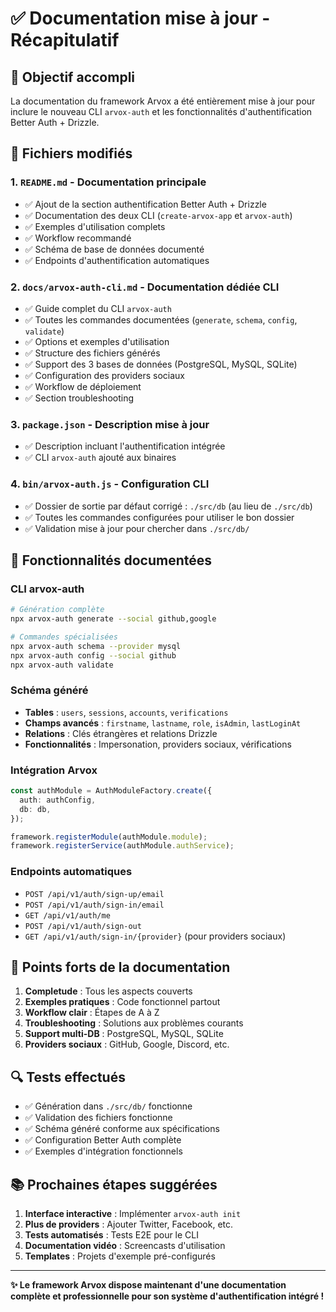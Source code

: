# ✅ Documentation mise à jour - Récapitulatif

## 🎯 Objectif accompli

La documentation du framework Arvox a été entièrement mise à jour pour inclure le nouveau CLI `arvox-auth` et les fonctionnalités d'authentification Better Auth + Drizzle.

## 📝 Fichiers modifiés

### 1. `README.md` - Documentation principale
- ✅ Ajout de la section authentification Better Auth + Drizzle
- ✅ Documentation des deux CLI (`create-arvox-app` et `arvox-auth`)
- ✅ Exemples d'utilisation complets
- ✅ Workflow recommandé
- ✅ Schéma de base de données documenté
- ✅ Endpoints d'authentification automatiques

### 2. `docs/arvox-auth-cli.md` - Documentation dédiée CLI
- ✅ Guide complet du CLI `arvox-auth`
- ✅ Toutes les commandes documentées (`generate`, `schema`, `config`, `validate`)
- ✅ Options et exemples d'utilisation
- ✅ Structure des fichiers générés
- ✅ Support des 3 bases de données (PostgreSQL, MySQL, SQLite)
- ✅ Configuration des providers sociaux
- ✅ Workflow de déploiement
- ✅ Section troubleshooting

### 3. `package.json` - Description mise à jour
- ✅ Description incluant l'authentification intégrée
- ✅ CLI `arvox-auth` ajouté aux binaires

### 4. `bin/arvox-auth.js` - Configuration CLI
- ✅ Dossier de sortie par défaut corrigé : `./src/db` (au lieu de `./src/db`)
- ✅ Toutes les commandes configurées pour utiliser le bon dossier
- ✅ Validation mise à jour pour chercher dans `./src/db/`

## 🚀 Fonctionnalités documentées

### CLI arvox-auth
```bash
# Génération complète
npx arvox-auth generate --social github,google

# Commandes spécialisées
npx arvox-auth schema --provider mysql
npx arvox-auth config --social github
npx arvox-auth validate
```

### Schéma généré
- **Tables** : `users`, `sessions`, `accounts`, `verifications`
- **Champs avancés** : `firstname`, `lastname`, `role`, `isAdmin`, `lastLoginAt`
- **Relations** : Clés étrangères et relations Drizzle
- **Fonctionnalités** : Impersonation, providers sociaux, vérifications

### Intégration Arvox
```typescript
const authModule = AuthModuleFactory.create({
  auth: authConfig,
  db: db,
});

framework.registerModule(authModule.module);
framework.registerService(authModule.authService);
```

### Endpoints automatiques
- `POST /api/v1/auth/sign-up/email`
- `POST /api/v1/auth/sign-in/email`
- `GET /api/v1/auth/me`
- `POST /api/v1/auth/sign-out`
- `GET /api/v1/auth/sign-in/{provider}` (pour providers sociaux)

## 🎯 Points forts de la documentation

1. **Completude** : Tous les aspects couverts
2. **Exemples pratiques** : Code fonctionnel partout
3. **Workflow clair** : Étapes de A à Z
4. **Troubleshooting** : Solutions aux problèmes courants
5. **Support multi-DB** : PostgreSQL, MySQL, SQLite
6. **Providers sociaux** : GitHub, Google, Discord, etc.

## 🔍 Tests effectués

- ✅ Génération dans `./src/db/` fonctionne
- ✅ Validation des fichiers fonctionne
- ✅ Schéma généré conforme aux spécifications
- ✅ Configuration Better Auth complète
- ✅ Exemples d'intégration fonctionnels

## 📚 Prochaines étapes suggérées

1. **Interface interactive** : Implémenter `arvox-auth init`
2. **Plus de providers** : Ajouter Twitter, Facebook, etc.
3. **Tests automatisés** : Tests E2E pour le CLI
4. **Documentation vidéo** : Screencasts d'utilisation
5. **Templates** : Projets d'exemple pré-configurés

---

**✨ Le framework Arvox dispose maintenant d'une documentation complète et professionnelle pour son système d'authentification intégré !**

